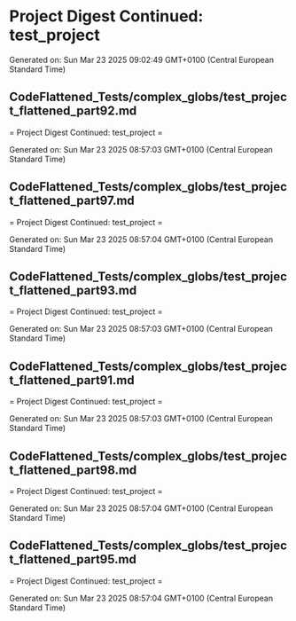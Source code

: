 # Project Digest Continued: test_project
Generated on: Sun Mar 23 2025 09:02:49 GMT+0100 (Central European Standard Time)


## CodeFlattened_Tests/complex_globs/test_project_flattened_part92.md <a id="test_project_flattened_part92_md"></a>

= Project Digest Continued: test_project =

Generated on: Sun Mar 23 2025 08:57:03 GMT+0100 (Central European Standard Time)
## CodeFlattened_Tests/complex_globs/test_project_flattened_part97.md <a id="test_project_flattened_part97_md"></a>

= Project Digest Continued: test_project =

Generated on: Sun Mar 23 2025 08:57:04 GMT+0100 (Central European Standard Time)
## CodeFlattened_Tests/complex_globs/test_project_flattened_part93.md <a id="test_project_flattened_part93_md"></a>

= Project Digest Continued: test_project =

Generated on: Sun Mar 23 2025 08:57:03 GMT+0100 (Central European Standard Time)
## CodeFlattened_Tests/complex_globs/test_project_flattened_part91.md <a id="test_project_flattened_part91_md"></a>

= Project Digest Continued: test_project =

Generated on: Sun Mar 23 2025 08:57:03 GMT+0100 (Central European Standard Time)
## CodeFlattened_Tests/complex_globs/test_project_flattened_part98.md <a id="test_project_flattened_part98_md"></a>

= Project Digest Continued: test_project =

Generated on: Sun Mar 23 2025 08:57:04 GMT+0100 (Central European Standard Time)
## CodeFlattened_Tests/complex_globs/test_project_flattened_part95.md <a id="test_project_flattened_part95_md"></a>

= Project Digest Continued: test_project =

Generated on: Sun Mar 23 2025 08:57:04 GMT+0100 (Central European Standard Time)